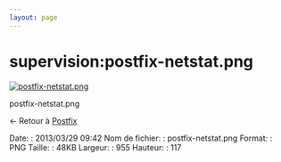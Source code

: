 ```yaml
---
layout: page
---
```


supervision:postfix-netstat.png
===============================

[![postfix-netstat.png](..//assets/media/supervision/postfix-netstat.png@cache=&w=900&h=110 "postfix-netstat.png")](..//assets/media/supervision/postfix-netstat.png@cache= "Afficher le fichier original")

postfix-netstat.png

← Retour à [Postfix](../../infra/postfix.html "infra:postfix")

Date:
:   2013/03/29 09:42
Nom de fichier:
:   postfix-netstat.png
Format:
:   PNG
Taille:
:   48KB
Largeur:
:   955
Hauteur:
:   117

